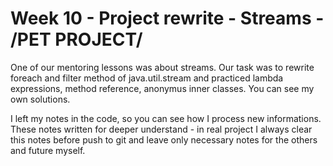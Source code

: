 # Week 10 - Project rewrite - Streams - /PET PROJECT/

One of our mentoring lessons was about streams. 
Our task was to rewrite foreach and filter method of java.util.stream and practiced lambda expressions, method reference, anonymus inner classes.
You can see my own solutions.

I left my notes in the code, so you can see how I process new informations.
These notes written for deeper understand - in real project I always clear this notes before push to git and leave only necessary notes for the others and future myself.


